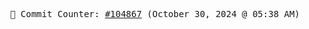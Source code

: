 <p align="center">
    <samp>
        📮 Commit Counter: <a href="https://github.com/Javascript-void0/Javascript-void0/commits/main">#104867</a> (October 30, 2024 @ 05:38 AM)
    </samp>
</p>
